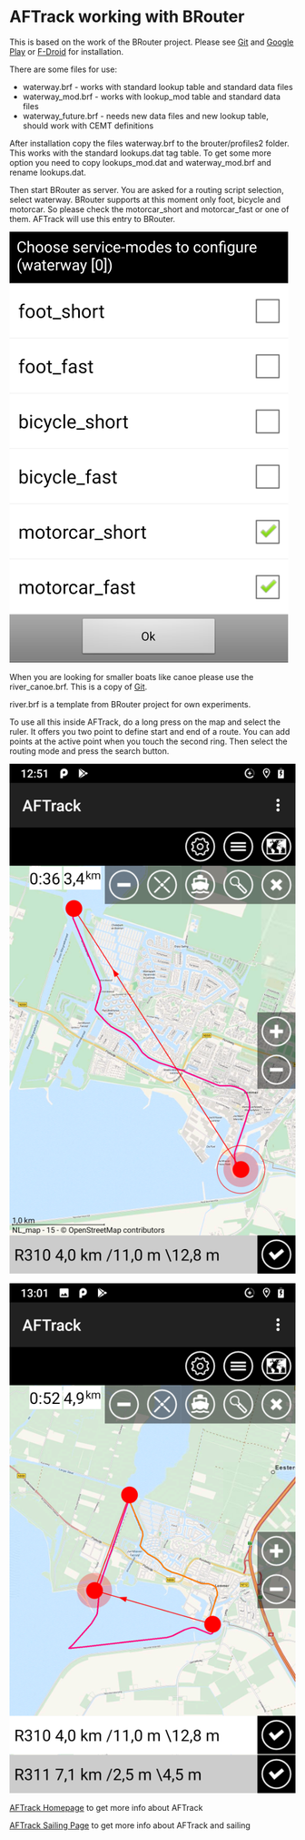 # AFTrack working with BRouter

This is based on the work of the BRouter project. Please see [Git](https://github.com/abrensch/brouter) 
and [Google Play](https://play.google.com/store/apps/details?id=btools.routingapp) or [F-Droid](https://f-droid.org/packages/btools.routingapp) for installation.

There are some files for use:
* waterway.brf - works with standard lookup table and standard data files
* waterway_mod.brf - works with lookup_mod table and standard data files
* waterway_future.brf - needs new data files and new lookup table, should work with CEMT definitions

After installation copy the files waterway.brf to the brouter/profiles2 folder.
This works with the standard lookups.dat tag table. To get some more option you need to copy lookups_mod.dat and waterway_mod.brf and rename lookups.dat.

Then start BRouter as server. You are asked for a routing script selection, select waterway. BRouter supports at this moment only foot, bicycle and motorcar. So please check the motorcar_short and motorcar_fast or one of them. AFTrack will use this entry to BRouter.

![BRouter check](brouter.png)

When you are looking for smaller boats like canoe please use the river_canoe.brf. This is a copy of [Git](https://github.com/poutnikl/Brouter-profiles).

river.brf is a template from BRouter project for own experiments.

To use all this inside AFTrack, do a long press on the map and select the ruler. It offers you two point to define start and end of a route. You can add points at the active point when you touch the second ring. Then select the routing mode and press the search button.  

![Routing result](AFTrack_brouter.png)

![Routing result 3 points](AFTrack_brouter_3pts.png)


[AFTrack Homepage](https://afischer-online.de/and/aftrack/) to get more info about AFTrack

[AFTrack Sailing Page](https://afischer-online.de/and/aftrack/sailing/) to get more info about AFTrack and sailing

